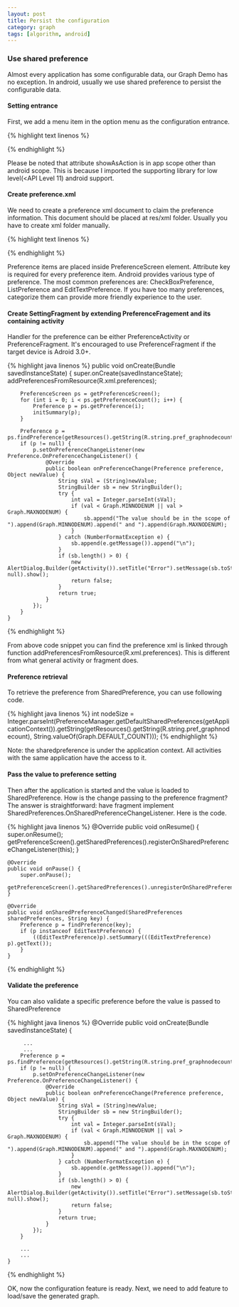 ```yaml
---
layout: post
title: Persist the configuration
category: graph
tags: [algorithm, android]
---
```


### Use shared preference

Almost every application has some configurable data, our Graph Demo has no exception. In android, usually we use shared preference to persist the configurable  data.

#### Setting entrance

First, we add a menu item in the option menu as the configuration entrance. 

{% highlight text linenos %}
<menu xmlns:android="http://schemas.android.com/apk/res/android"
    xmlns:app="http://schemas.android.com/apk/res-auto"
    xmlns:tools="http://schemas.android.com/tools" tools:context=".MainActivity">
    <item android:id="@+id/action_settings"
        android:title="@string/action_settings"
        android:icon="@drawable/ic_action"
        android:orderInCategory="100"
        app:showAsAction="ifRoom" />
</menu>

{% endhighlight %}

Please be noted that attribute showAsAction is in app scope other than android scope. This is because I imported the supporting library for low level(<API Level 11) android support. 

#### Create preference.xml 

We need to create a preference xml document to claim the preference information. This document should be placed at res/xml folder. Usually you have to create xml folder manually.

{% highlight text linenos %}
<?xml version="1.0" encoding="utf-8"?>
<PreferenceScreen xmlns:android="http://schemas.android.com/apk/res/android">
    <EditTextPreference
        android:key="@string/pref_graphnodecount"
        android:title="@string/graph_nodenum"
        android:inputType="number"
        android:defaultValue="5" />
</PreferenceScreen>
{% endhighlight %}

Preference items are placed inside PreferenceScreen element. Attribute key is required for every preference item. Android provides various type of preference. The most common preferences are: CheckBoxPreference, ListPreference and EditTextPreference. If you have too many preferences, categorize them can provide more friendly experience to the user. 

#### Create SettingFragment by extending PreferenceFragement and its containing activity
Handler for the preference can be either PreferenceActivity or PreferenceFragment. It's encouraged to use PreferenceFragment if the target device is Adroid 3.0+.

{% highlight java linenos %}
    public void onCreate(Bundle savedInstanceState) {
        super.onCreate(savedInstanceState);
        addPreferencesFromResource(R.xml.preferences);

        PreferenceScreen ps = getPreferenceScreen();
        for (int i = 0; i < ps.getPreferenceCount(); i++) {
            Preference p = ps.getPreference(i);
            initSummary(p);
        }

        Preference p = ps.findPreference(getResources().getString(R.string.pref_graphnodecount));
        if (p != null) {
            p.setOnPreferenceChangeListener(new Preference.OnPreferenceChangeListener() {
                @Override
                public boolean onPreferenceChange(Preference preference, Object newValue) {
                    String sVal = (String)newValue;
                    StringBuilder sb = new StringBuilder();
                    try {
                        int val = Integer.parseInt(sVal);
                        if (val < Graph.MINNODENUM || val > Graph.MAXNODENUM) {
                            sb.append("The value should be in the scope of ").append(Graph.MINNODENUM).append(" and ").append(Graph.MAXNODENUM);
                        }
                    } catch (NumberFormatException e) {
                        sb.append(e.getMessage()).append("\n");
                    }
                    if (sb.length() > 0) {
                        new AlertDialog.Builder(getActivity()).setTitle("Error").setMessage(sb.toString()).setPositiveButton(android.R.string.ok, null).show();
                        return false;
                    }
                    return true;
                }
            });
        }
    }
{% endhighlight %}

From above code snippet you can find the preference xml is linked through function addPreferencesFromResource(R.xml.preferences). This is different from what general activity or fragment does.

#### Preference retrieval
To retrieve the preference from SharedPreference, you can use following code.

{%  highlight java linenos %}
        int nodeSize = Integer.parseInt(PreferenceManager.getDefaultSharedPreferences(getApplicationContext()).getString(getResources().getString(R.string.pref_graphnodecount), String.valueOf(Graph.DEFAULT_COUNT)));
{% endhighlight %}

Note: the sharedpreference is under the application context. All activities with the same application have the access to it. 

#### Pass the value to preference setting
Then after the application is started and the value is loaded to SharedPreference. How is the change passing to the preference fragment? The answer is straightforward: have fragment implement SharedPreferences.OnSharedPreferenceChangeListener. Here is the code.

{% highlight java linenos %}
    @Override
    public void onResume() {
        super.onResume();
        getPreferenceScreen().getSharedPreferences().registerOnSharedPreferenceChangeListener(this);
    }

    @Override
    public void onPause() {
        super.onPause();
        getPreferenceScreen().getSharedPreferences().unregisterOnSharedPreferenceChangeListener(this);
    }

    @Override
    public void onSharedPreferenceChanged(SharedPreferences sharedPreferences, String key) {
        Preference p = findPreference(key);
        if (p instanceof EditTextPreference) {
            ((EditTextPreference)p).setSummary(((EditTextPreference) p).getText());
        }
    }
{%   endhighlight  %}


#### Validate the preference
You can also validate a specific preference before the value is passed to SharedPreference

{% highlight java linenos %}
    @Override
    public void onCreate(Bundle savedInstanceState) {

	     ...
		 ...
        Preference p = ps.findPreference(getResources().getString(R.string.pref_graphnodecount));
        if (p != null) {
            p.setOnPreferenceChangeListener(new Preference.OnPreferenceChangeListener() {
                @Override
                public boolean onPreferenceChange(Preference preference, Object newValue) {
                    String sVal = (String)newValue;
                    StringBuilder sb = new StringBuilder();
                    try {
                        int val = Integer.parseInt(sVal);
                        if (val < Graph.MINNODENUM || val > Graph.MAXNODENUM) {
                            sb.append("The value should be in the scope of ").append(Graph.MINNODENUM).append(" and ").append(Graph.MAXNODENUM);
                        }
                    } catch (NumberFormatException e) {
                        sb.append(e.getMessage()).append("\n");
                    }
                    if (sb.length() > 0) {
                        new AlertDialog.Builder(getActivity()).setTitle("Error").setMessage(sb.toString()).setPositiveButton(android.R.string.ok, null).show();
                        return false;
                    }
                    return true;
                }
            });
        }
		
		...
		...
    }

{% endhighlight %}

OK, now the configuration feature is ready. Next, we need to add feature to load/save the generated graph.